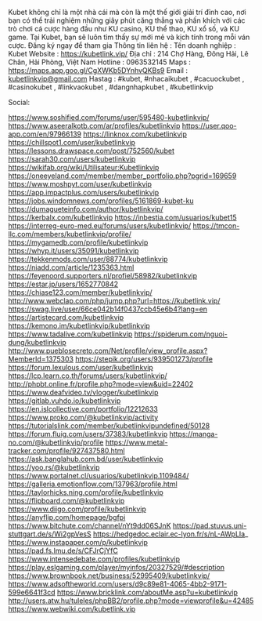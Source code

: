 Kubet không chỉ là một nhà cái mà còn là một thế giới giải trí đỉnh cao, nơi bạn có thể trải nghiệm những giây phút căng thẳng và phấn khích với các trò chơi cá cược hàng đầu như KU casino, KU thể thao, KU xổ số, và KU game. Tại Kubet, bạn sẽ luôn tìm thấy sự mới mẻ và kịch tính trong mỗi ván cược. Đăng ký ngay để tham gia
Thông tin liên hệ :
Tên doanh nghiệp : Kubet
Website : https://kubetlink.vip/
Địa chỉ : 214 Chợ Hàng, Đông Hải, Lê Chân, Hải Phòng, Việt Nam
Hotline : 0963532145
Maps : https://maps.app.goo.gl/CgXWKb5DYnhvQKBs9
Email : kubetlinkvip@gmail.com
Hastag : #kubet, #nhacaikubet , #cacuockubet , #casinokubet , #linkvaokubet , #dangnhapkubet , #kubetlinkvip

Social:

https://www.soshified.com/forums/user/595480-kubetlinkvip/
https://www.aseeralkotb.com/ar/profiles/kubetlinkvip
https://user.qoo-app.com/en/97966139
https://linknox.com/kubetlinkvip
https://chillspot1.com/user/kubetlinkvip
https://lessons.drawspace.com/post/752560/kubet
https://sarah30.com/users/kubetlinkvip
https://wikifab.org/wiki/Utilisateur:Kubetlinkvip
https://oneeyeland.com/member/member_portfolio.php?pgrid=169659
https://www.moshpyt.com/user/kubetlinkvip
https://app.impactplus.com/users/kubetlinkvip
https://jobs.windomnews.com/profiles/5161869-kubet-ku
https://dumagueteinfo.com/author/kubetlinkvip/
https://kerbalx.com/kubetlinkvip
https://inbestia.com/usuarios/kubet15
https://interreg-euro-med.eu/forums/users/kubetlinkvip/
https://tmcon-llc.com/members/kubetlinkvip/profile/
https://mygamedb.com/profile/kubetlinkvip
https://whyp.it/users/35091/kubetlinkvip
https://tekkenmods.com/user/88774/kubetlinkvip
https://niadd.com/article/1235363.html
https://feyenoord.supporters.nl/profiel/58982/kubetlinkvip
https://estar.jp/users/1652770842
https://chiase123.com/member/kubetlinkvip/
http://www.webclap.com/php/jump.php?url=https://kubetlink.vip/
https://swag.live/user/66ce042b14f0437ccb45e6b4?lang=en
https://artistecard.com/kubetlinkvip
https://kemono.im/kubetlinkvip/kubetlinkvip
https://www.tadalive.com/kubetlinkvip
https://spiderum.com/nguoi-dung/kubetlinkvip
http://www.pueblosecreto.com/Net/profile/view_profile.aspx?MemberId=1375303
https://stepik.org/users/939501273/profile
https://forum.lexulous.com/user/kubetlinkvip
https://lcp.learn.co.th/forums/users/kubetlinkvip/
http://phpbt.online.fr/profile.php?mode=view&uid=22402
https://www.deafvideo.tv/vlogger/kubetlinkvip
https://gitlab.vuhdo.io/kubetlinkvip
https://en.islcollective.com/portfolio/12212633
https://www.proko.com/@kubetlinkvip/activity
https://tutorialslink.com/member/kubetlinkvipundefined/50128
https://forum.fluig.com/users/37383/kubetlinkvip
https://manga-no.com/@kubetlinkvip/profile
https://www.metal-tracker.com/profile/927437580.html
https://ask.banglahub.com.bd/user/kubetlinkvip
https://yoo.rs/@kubetlinkvip
https://www.portalnet.cl/usuarios/kubetlinkvip.1109484/
https://galleria.emotionflow.com/137963/profile.html
https://taylorhicks.ning.com/profile/kubetlinkvip
https://flipboard.com/@kubetlinkvip
https://www.diigo.com/profile/kubetlinkvip
https://anyflip.com/homepage/bgfpi
https://www.bitchute.com/channel/nYt9dd06SJnK
https://pad.stuvus.uni-stuttgart.de/s/Wi2gpVesS
https://hedgedoc.eclair.ec-lyon.fr/s/nL-AWpLIa_
https://www.instapaper.com/p/kubetlinkvip
https://pad.fs.lmu.de/s/CFJrCjYfC
https://www.intensedebate.com/profiles/kubetlinkvip
https://play.eslgaming.com/player/myinfos/20327529/#description
https://www.brownbook.net/business/52995409/kubetlinkvip/
https://www.adsoftheworld.com/users/d9c89e81-4065-4bb2-9171-599e6641f3cd
https://www.bricklink.com/aboutMe.asp?u=kubetlinkvip
http://users.atw.hu/tuleles/phpBB2/profile.php?mode=viewprofile&u=42485
https://www.webwiki.com/kubetlink.vip